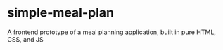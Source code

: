 # simple-meal-plan
A frontend prototype of a meal planning application, built in pure HTML, CSS, and JS
